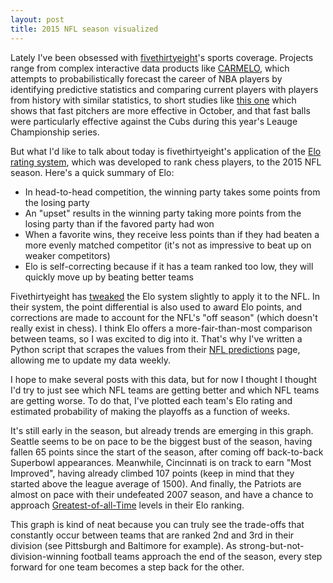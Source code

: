 ```yaml
---
layout: post
title: 2015 NFL season visualized
---
```


Lately I've been obsessed with [fivethirtyeight](http://fivethirtyeight.com/)'s sports coverage.  Projects range from complex interactive data products like  [CARMELO](http://projects.fivethirtyeight.com/carmelo/), which attempts to probabilistically forecast the career of NBA players by identifying predictive statistics and comparing current players with players from history with similar statistics, to short studies like [this one](http://fivethirtyeight.com/datalab/the-cubs-cant-take-the-mets-heat/) which shows that fast pitchers are more effective in October, and that fast balls were particularly effective against the Cubs during this year's Leauge Championship series.

But what I'd like to talk about today is fivethirtyeight's application of the [Elo rating system](https://en.wikipedia.org/wiki/Elo_rating_system), which was developed to rank chess players, to the 2015 NFL season.  Here's a quick summary of Elo:

* In head-to-head competition, the winning party takes some points from the losing party
* An "upset" results in the winning party taking more points from the losing party than if the favored party had won
* When a favorite wins, they receive less points than if they had beaten a more evenly matched competitor (it's not as impressive to beat up on weaker competitors)
* Elo is self-correcting because if it has a team ranked too low, they will quickly move up by beating better teams

Fivethirtyeight has [tweaked](http://fivethirtyeight.com/datalab/introducing-nfl-elo-ratings/) the Elo system slightly to apply it to the NFL.  In their system, the point differential is also used to award Elo points, and corrections are made to account for the NFL's "off season" (which doesn't really exist in chess).  I think Elo offers a more-fair-than-most comparison between teams, so I was excited to dig into it.  That's why I've written a Python script that scrapes the values from their [NFL predictions](http://projects.fivethirtyeight.com/2015-nfl-predictions/) page, allowing me to update my data weekly.

I hope to make several posts with this data, but for now I thought I thought I'd try to just see which NFL teams are getting better and which NFL teams are getting worse.  To do that, I've plotted each team's Elo rating and estimated probability of making the playoffs as a function of weeks.


<style type="text/css">
#elo_chart{ 
	margin: auto;
	font: 10px sans-serif;
}
#playoff_chart{
	margin: auto;
	font: 10px sans-serif;
}

.axis path,
.axis line, 
.axis1 path,
.axis1 line {
  fill: none;
  stroke: #E6E7E8;
  shape-rendering: crispEdges;
}

.x.axis path, .x.axis1 path {
  display: none;
}

.line {
  fill: none;
  stroke-width: 1.5px;
}

.legend-box {
  cursor: pointer;  
}
</style>
<div id="elo_chart"></div>
<script src="http://d3js.org/d3.v3.js"></script>
<script src="https://raw.githubusercontent.com/nickstanisha/nickstanisha.github.io/master/js/NFL/NFL_Line_Charts.js"></script>
<script>
d3.csv("/data/NFL/elo.csv", function(error, data) { 
	draw_chart(data, "Elo Rating", "elo_chart", [1150,1850], false)
});
</script>

It's still early in the season, but already trends are emerging in this graph.  Seattle seems to be on pace to be the biggest bust of the season, having fallen 65 points since the start of the season, after coming off back-to-back Superbowl appearances.  Meanwhile, Cincinnati is on track to earn "Most Improved", having already climbed 107 points (keep in mind that they started above the league average of 1500).  And finally, the Patriots are almost on pace with their undefeated 2007 season, and have a chance to approach [Greatest-of-all-Time](http://fivethirtyeight.com/datalab/new-england-patriots-are-almost-on-pace-to-be-the-greatest-of-all-time/) levels in their Elo ranking.

<div id="playoff_chart"></div>
<script>
d3.csv("/data/NFL/playoffs.csv", function(error, data) {
	draw_chart(data, "Probability of making playoffs", "playoff_chart", [0, 100], true)
});
</script>


This graph is kind of neat because you can truly see the trade-offs that constantly occur between teams that are ranked 2nd and 3rd in their division (see Pittsburgh and Baltimore for example).  As strong-but-not-division-winning football teams approach the end of the season, every step forward for one team becomes a step back for the other.
















